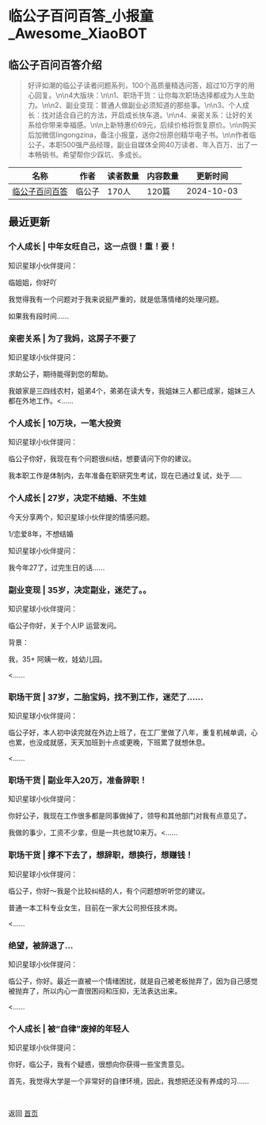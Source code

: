 # 临公子百问百答_小报童_Awesome_XiaoBOT

## 临公子百问百答介绍
> 好评如潮的临公子读者问题系列，100个高质量精选问答，超过10万字的用心回复。\n\n4大版块：\n\n1、职场干货：让你每次职场选择都成为人生助力。\n\n2、副业变现：普通人做副业必须知道的那些事。\n\n3、个人成长：找对适合自己的方法，开启成长快车道。\n\n4、亲密关系：让好的关系给你带来幸福感。\n\n上新特惠价69元，后续价格将恢复原价。\n\n购买后加微信lingongzina，备注小报童，送你2份原创精华电子书。\n\n作者临公子，本职500强产品经理，副业自媒体全网40万读者、年入百万、出了一本畅销书。希望帮你少踩坑、多成长。  
  


|名称|作者|读者数量|内容数量|更新时间|
|---|---|---|---|---|
|[临公子百问百答](https://xiaobot.net/p/lingongzi?refer=9c3f1c95-a052-465a-9902-f6d75080262a)|临公子|170人|120篇|2024-10-03|

## 最近更新
### 个人成长 | 中年女旺自己，这一点很！重！要！

知识星球小伙伴提问：

临姐姐，你好吖

我觉得我有一个问题对于我来说挺严重的，就是低落情绪的处理问题。

如果我有段时间......

### 亲密关系 | 为了我妈，这房子不要了

知识星球小伙伴提问：

求助公子，期待能得到您的帮助。

我娘家是三四线农村，姐弟4个，弟弟在读大专，我姐妹三人都已成家，姐妹三人都在外地工作。<......

### 个人成长 | 10万块，一笔大投资

知识星球小伙伴提问：

临公子你好，我现在有个问题很纠结，想要请问下你的建议。

我本职工作是体制内，去年准备在职研究生考试，现在已通过复试，处于......

### 个人成长 | 27岁，决定不结婚、不生娃

今天分享两个，知识星球小伙伴提的情感问题。

1/恋爱8年，不想结婚

知识星球小伙伴提问：

我今年27了，过完生日的话......

### 副业变现 | 35岁，决定副业，迷茫了。。

知识星球小伙伴提问：

临公子你好，关于个人IP 运营发问。

背景：

我，35+ 阿姨一枚，娃幼儿园。

<......

### 职场干货 | 37岁，二胎宝妈，找不到工作，迷茫了……

知识星球小伙伴提问：

临公子好，本人初中读完就在外边上班了，在工厂里做了八年，重复机械单调，心也累，也没成就感，天天加班到十点或更晚，下班累了就想休息。

<......

### 职场干货 | 副业年入20万，准备辞职！

知识星球小伙伴提问：

你好公子，我现在工作很多都是同事做掉了，领导和其他部门对我有点意见了。

我做的事少，工资不少拿，但是一共也就10来万。<......

### 职场干货 | 撑不下去了，想辞职，想换行，想赚钱！

知识星球小伙伴提问：

临公子，你好～我是个比较纠结的人，有个问题想听听您的建议。

普通一本工科专业女生，目前在一家大公司担任技术岗。

<......

### 绝望，被辞退了…

知识星球小伙伴提问：

临公子，你好。最近一直被一个情绪困扰，就是自己被老板抛弃了，因为自己感觉被抛弃了，所以内心一直很困闷和压抑，无法表达出来。

<......

### 个人成长 | 被“自律”废掉的年轻人

知识星球小伙伴提问：

你好，临公子，我有个疑惑，很想向你获得一些宝贵意见。

首先，我觉得大学是一个非常好的自律环境，因此，我想把还没有养成的习......


<a href="https://github.com/Reno9527/awesome-xiaobot" style="color: white; text-decoration: none;">awesome-xiaobot</a>

返回 [首页](../README.md)
